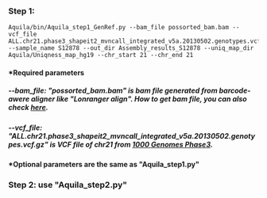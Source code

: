 
### Step 1: 
```
Aquila/bin/Aquila_step1_GenRef.py --bam_file possorted_bam.bam --vcf_file ALL.chr21.phase3_shapeit2_mvncall_integrated_v5a.20130502.genotypes.vcf.gz  --sample_name S12878 --out_dir Assembly_results_S12878 --uniq_map_dir Aquila/Uniqness_map_hg19 --chr_start 21 --chr_end 21
```
#### *Required parameters
##### --bam_file: "possorted_bam.bam" is bam file generated from barcode-awere aligner like "Lonranger align". How to get bam file, you can also check <a href="https://github.com/maiziex/Aquila/blob/master/src/How_to_get_bam_and_vcf.md">here</a>.

##### --vcf_file: "ALL.chr21.phase3_shapeit2_mvncall_integrated_v5a.20130502.genotypes.vcf.gz" is VCF file of chr21 from <a href="ftp://ftp.1000genomes.ebi.ac.uk/vol1/ftp/release/20130502/">1000 Genomes Phase3</a>. 

#### *Optional parameters are the same as "Aquila_step1.py"

### Step 2: use "Aquila_step2.py" 
